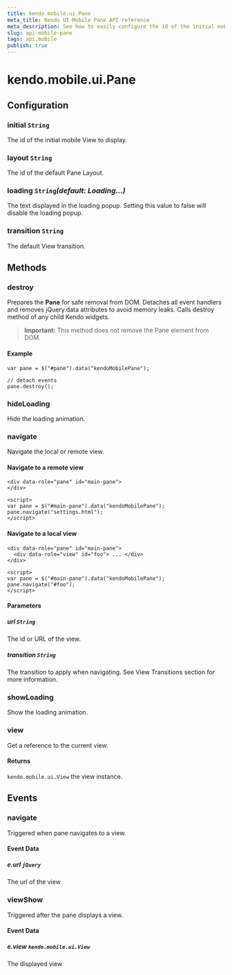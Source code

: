 ```yaml
---
title: kendo.mobile.ui.Pane
meta_title: Kendo UI Mobile Pane API reference
meta_description: See how to easily configure the id of the initial mobile View to display, the default Pane layout, loading popup text, default View transition and more.
slug: api-mobile-pane
tags: api,mobile
publish: true
---
```


# kendo.mobile.ui.Pane

## Configuration

### initial `String`

 The id of the initial mobile View to display.

### layout `String`

 The id of the default Pane Layout.

### loading `String`*(default: Loading...)*

 The text displayed in the loading popup. Setting this value to false will disable the loading popup.

### transition `String`

 The default View transition.

## Methods

### destroy
Prepares the **Pane** for safe removal from DOM. Detaches all event handlers and removes jQuery.data attributes to avoid memory leaks. Calls destroy method of any child Kendo widgets.

> **Important:** This method does not remove the Pane element from DOM.

#### Example

    var pane = $("#pane").data("kendoMobilePane");

    // detach events
    pane.destroy();

### hideLoading

Hide the loading animation.

### navigate

Navigate the local or remote view.

#### Navigate to a remote view

    <div data-role="pane" id="main-pane">
    </div>

    <script>
    var pane = $("#main-pane").data("kendoMobilePane");
    pane.navigate("settings.html");
    </script>

#### Navigate to a local view

    <div data-role="pane" id="main-pane">
      <div data-role="view" id="foo"> ... </div>
    </div>

    <script>
    var pane = $("#main-pane").data("kendoMobilePane");
    pane.navigate("#foo");
    </script>

#### Parameters

##### url `String`

The id or URL of the view.

##### transition `String`

The transition to apply when navigating. See View Transitions section for more
information.

### showLoading

Show the loading animation.

### view

Get a reference to the current view.

#### Returns

`kendo.mobile.ui.View` the view instance.

## Events

### navigate

Triggered when pane navigates to a view.

#### Event Data

##### e.url `jQuery`

The url of the view

### viewShow

Triggered after the pane displays a view.

#### Event Data

##### e.view `kendo.mobile.ui.View`

The displayed view
